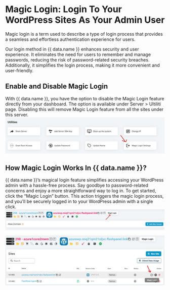 # Magic Login: Login To Your WordPress Sites As Your Admin User

Magic login is a term used to describe a type of login process that provides a seamless and effortless authentication experience for users.

Our login method in {{ data.name }} enhances security and user experience. It eliminates the need for users to remember and manage passwords, reducing the risk of password-related security breaches. Additionally, it simplifies the login process, making it more convenient and user-friendly.

## Enable and Disable Magic Login

With {{ data.name }}, you have the option to disable the Magic Login feature directly from your dashboard. The option is available under Server > Ultiliti page. Disabling this will remove Magic Login feature from all the sites under this server.
![](../../images/docs/vi/tutorial/magic-login/server-magic-login-enable.png)

## How Magic Login Works In {{ data.name }}?

{{ data.name }}’s magical login feature simplifies accessing your WordPress admin with a hassle-free process. Say goodbye to password-related concerns and enjoy a more straightforward way to log in. To get started, click the “Magic Login” button. This action triggers the magic login process, and you’ll be securely logged in to your WordPress admin with a single click.
![](../../images/docs/vi/tutorial/magic-login/site-magic-login.png)

![](../../images/docs/vi/tutorial/magic-login/sitelist-magic-login.png)
